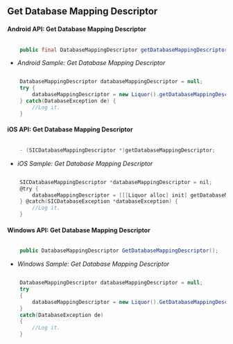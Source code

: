 ## Get Database Mapping Descriptor

#### Android API: Get Database Mapping Descriptor

```java

    public final DatabaseMappingDescriptor getDatabaseMappingDescriptor() throws DatabaseException;

```

- _Android Sample: Get Database Mapping Descriptor_

```java

    DatabaseMappingDescriptor databaseMappingDescriptor = null;
    try {
        databaseMappingDescriptor = new Liquor().getDatabaseMappingDescriptor();
    } catch(DatabaseException de) {
		//Log it.
    }

```

#### iOS API: Get Database Mapping Descriptor

```objective-c

    - (SICDatabaseMappingDescriptor *)getDatabaseMappingDescriptor;

```

- _iOS Sample: Get Database Mapping Descriptor_

```objective-c

    SICDatabaseMappingDescriptor *databaseMappingDescriptor = nil;
    @try {
        databaseMappingDescriptor = [[[Liquor alloc] init] getDatabaseMappingDescriptor];
    } @catch(SICDatabaseException *databaseException) {
		//Log it.
    }

```

#### Windows API: Get Database Mapping Descriptor

```c#

    public DatabaseMappingDescriptor GetDatabaseMappingDescriptor();

```

- _Windows Sample: Get Database Mapping Descriptor_

```c#

    DatabaseMappingDescriptor databaseMappingDescriptor = null;
    try 
    {
        databaseMappingDescriptor = new Liquor().GetDatabaseMappingDescriptor();
    } 
    catch(DatabaseException de) 
    {
		//Log it.
    }

```
